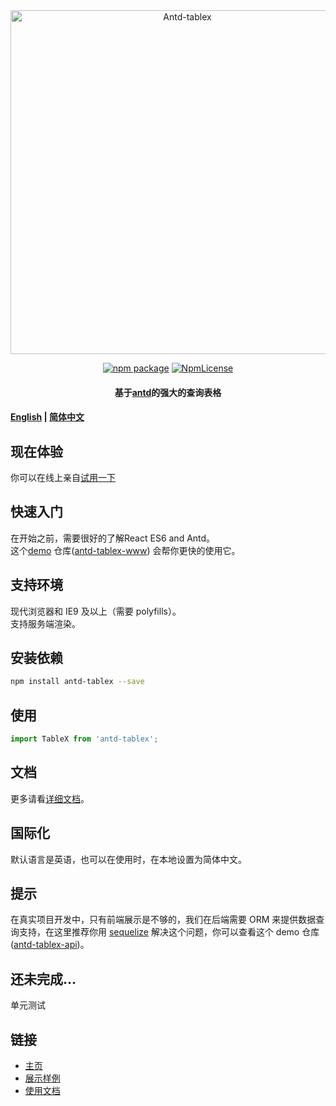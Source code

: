 <div align="center">
<a href="www.tablex.top" target="_blank" rel="noopener noreferrer">
<img width="550" src="https://www.tablex.top/static/icon-long.png" alt="Antd-tablex">
</a>
<p></p> 

[![npm package](https://img.shields.io/npm/v/antd-tablex.svg?style=flat-square)](https://www.npmjs.com/package/antd-tablex)
[![NpmLicense](https://img.shields.io/npm/l/antd-tablex.svg)](https://github.com/mzonghao/antd-tablex/blob/master/LICENSE)

#### 基于[antd](https://github.com/ant-design/ant-design)的强大的查询表格
</div>

#### [English](../README.md) | [简体中文](./README.zhCN.md)

## 现在体验
你可以在线上亲自[试用一下](https://www.tablex.top/example/zhCN)

## 快速入门
在开始之前，需要很好的了解React ES6 and Antd。  
这个[demo](https://github.com/mzonghao/antd-tablex-www/blob/master/src/pages/example/index.js) 仓库([antd-tablex-www](https://github.com/mzonghao/antd-tablex-www)) 
会帮你更快的使用它。

## 支持环境
现代浏览器和 IE9 及以上（需要 polyfills）。  
支持服务端渲染。

## 安装依赖
```bash
npm install antd-tablex --save
```

## 使用
```jsx
import TableX from 'antd-tablex';
```

## 文档
 更多请看[详细文档](#https://www.tablex.top/docs/zhCN)。

## 国际化
默认语言是英语，也可以在使用时，在本地设置为简体中文。

## 提示
在真实项目开发中，只有前端展示是不够的，我们在后端需要 ORM 来提供数据查询支持，在这里推荐你用 [sequelize](http://docs.sequelizejs.com/) 解决这个问题，你可以查看这个 demo 仓库([antd-tablex-api](https://github.com/mzonghao/antd-tablex-api))。

## 还未完成...
单元测试 

## 链接
- [主页](https://www.tablex.top/zhCN)
- [展示样例](https://www.tablex.top/example/zhCN)
- [使用文档](https://www.tablex.top/docs/zhCN)
